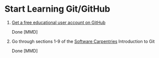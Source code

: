 # Start Learning Git/GitHub

1. [Get a free educational user account on GitHub](https://education.github.com/discount_requests/student_application)

	Done [MMD]

1. Go through sections 1-9 of the [Software Carpentries](https://swcarpentry.github.io/git-novice/guide/index.html) Introduction to Git

	Done [MMD]

